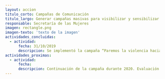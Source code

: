 ```yaml
---
layout: accion
titulo_corto: Campañas de Comunicación
titulo_largo: Generar campañas masivas para visibilizar y sensibilizar a la sociedad respecto del problema de la violencia hacia las mujeres
responsable: Secretaría de las Mujeres
imagen: rectangle.png
imagen-texto: 'texto de la imagen'
actividades_concluidas:
  - actividad:
      fecha: 31/10/2019
      descripcion: Se implementó la campaña “Paremos la violencia hacia las mujeres” en radio, televisión y redes sociales con el hashtag &#35;DateCuenta, así como con carteles y anuncios en el transporte y espacio públicos. Se entregaron 400 mil ejemplares de la Cartilla de Derechos de las mujeres a través de visitas domiciliarias, jornadas, brigadas, talleres y eventosSe entregaron 43 mil 766 postales informativas de la campaña de prevención de la violencia en el noviazgo&#58; No es costumbre es violencia
actividades_proximas:
  - actividad:
      fecha:
      descripcion: Continuación de la campaña durante 2020. Evaluación de resultados de la campaña
---
```

